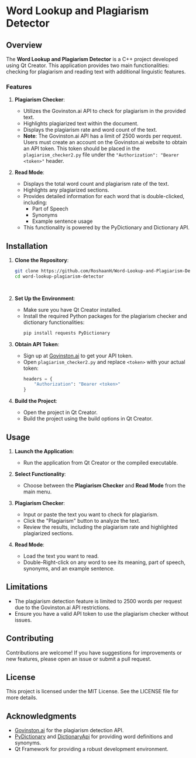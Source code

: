 # Word Lookup and Plagiarism Detector

## Overview

The **Word Lookup and Plagiarism Detector** is a C++ project developed using Qt Creator. This application provides two main functionalities: checking for plagiarism and reading text with additional linguistic features. 

### Features

1. **Plagiarism Checker**:
   - Utilizes the Govinston.ai API to check for plagiarism in the provided text.
   - Highlights plagiarized text within the document.
   - Displays the plagiarism rate and word count of the text.
   - **Note**: The Govinston.ai API has a limit of 2500 words per request. Users must create an account on the Govinston.ai website to obtain an API token. This token should be placed in the `plagiarism_checker2.py` file under the `"Authorization": "Bearer <token>"` header.

2. **Read Mode**:
   - Displays the total word count and plagiarism rate of the text.
   - Highlights any plagiarized sections.
   - Provides detailed information for each word that is double-clicked, including:
     - Part of Speech
     - Synonyms
     - Example sentence usage
   - This functionality is powered by the PyDictionary and Dictionary API.

## Installation

1. **Clone the Repository**:
   ```bash
   git clone https://github.com/RoshaanH/Word-Lookup-and-Plagiarism-Detector.git
   cd word-lookup-plagiarism-detector
   
  
2. **Set Up the Environment**:
   - Make sure you have Qt Creator installed.
   - Install the required Python packages for the plagiarism checker and dictionary functionalities:
     ```bash
     pip install requests PyDictionary
     ```

3. **Obtain API Token**:
   - Sign up at [Govinston.ai](https://govinston.ai) to get your API token.
   - Open `plagiarism_checker2.py` and replace `<token>` with your actual token:
     ```python
     headers = {
         "Authorization": "Bearer <token>"
     }
     ```

4. **Build the Project**:
   - Open the project in Qt Creator.
   - Build the project using the build options in Qt Creator.

## Usage

1. **Launch the Application**:
   - Run the application from Qt Creator or the compiled executable.

2. **Select Functionality**:
   - Choose between the **Plagiarism Checker** and **Read Mode** from the main menu.

3. **Plagiarism Checker**:
   - Input or paste the text you want to check for plagiarism.
   - Click the "Plagiarism" button to analyze the text.
   - Review the results, including the plagiarism rate and highlighted plagiarized sections.

4. **Read Mode**:
   - Load the text you want to read.
   - Double-Right-click on any word to see its meaning, part of speech, synonyms, and an example sentence.

## Limitations

- The plagiarism detection feature is limited to 2500 words per request due to the Govinston.ai API restrictions.
- Ensure you have a valid API token to use the plagiarism checker without issues.

## Contributing

Contributions are welcome! If you have suggestions for improvements or new features, please open an issue or submit a pull request.

## License

This project is licensed under the MIT License. See the LICENSE file for more details.

## Acknowledgments

- [Govinston.ai](https://govinston.ai) for the plagiarism detection API.
- [PyDictionary](https://pypi.org/project/PyDictionary/) and [DictionaryApi](https://dictionaryapi.dev/) for providing word definitions and synonyms.
- Qt Framework for providing a robust development environment.
